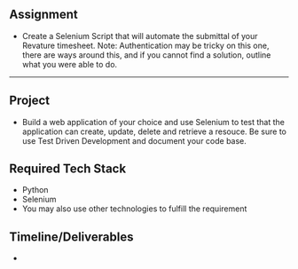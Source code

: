 ## Assignment
 - Create a Selenium Script that will automate the submittal of your Revature timesheet.
 Note: Authentication may be tricky on this one, there are ways around this, and if you cannot find a solution, outline what you were able to do.

---

## Project
- Build a web application of your choice and use Selenium to test that the application can create, update, delete and retrieve a resouce. Be sure to use Test Driven Development and document your code base. 

## Required Tech Stack
- Python
- Selenium
- You may also use other technologies to fulfill the requirement

## Timeline/Deliverables
- 